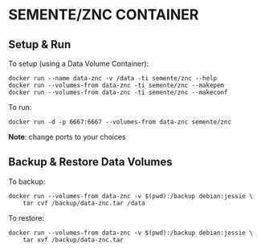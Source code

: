 # SEMENTE/ZNC CONTAINER

## Setup & Run

To setup (using a Data Volume Container):

    docker run --name data-znc -v /data -ti semente/znc --help
    docker run --volumes-from data-znc -ti semente/znc --makepem
    docker run --volumes-from data-znc -ti semente/znc --makeconf

To run:

    docker run -d -p 6667:6667 --volumes-from data-znc semente/znc

**Note**: change ports to your choices


## Backup & Restore Data Volumes

To backup:

    docker run --volumes-from data-znc -v $(pwd):/backup debian:jessie \
        tar cvf /backup/data-znc.tar /data

To restore:

    docker run --volumes-from data-znc -v $(pwd):/backup debian:jessie \
        tar xvf /backup/data-znc.tar
